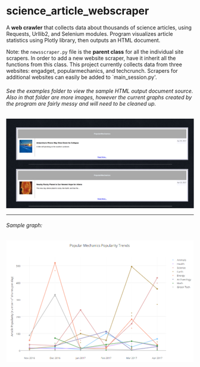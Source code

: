 # science_article_webscraper
A **web crawler** that collects data about thousands of science articles, using Requests, Urllib2, and Selenium modules. Program visualizes article statistics using Plotly library, then outputs an HTML document.


Note: the `newsscraper.py` file is the **parent class** for all the individual site scrapers. In order to add a new website scraper, have it inherit all the functions from this class. This project currently collects data from three websites: engadget, popularmechanics, and techcrunch. Scrapers for additional websites can easily be added to `main_session.py'.


###### See the examples folder to view the sample HTML output document source. Also in that folder are more images, however the current graphs created by the program are fairly messy and will need to be cleaned up.



<a href="https://cdn.rawgit.com/alexander-hamme/Science_Article_Webscraper/a0351637/examples/html_output_articles_list.html">
  <img src="https://github.com/alexander-hamme/Science_Article_Webscraper/blob/master/examples/screenshot.png?raw=true" alt="Image could not be loaded, please look in the examples folder of this repository."></a>

-----
###### Sample graph:


<img src="https://github.com/alexander-hamme/Science_Article_Webscraper/blob/master/examples/popular_mechanics_graph2.PNG?raw=true" alt="Image could not be loaded, please look in the examples folder of this repository.">
